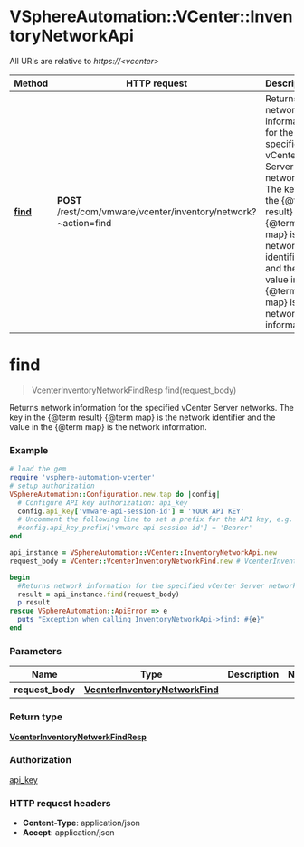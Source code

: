 # VSphereAutomation::VCenter::InventoryNetworkApi

All URIs are relative to *https://&lt;vcenter&gt;*

Method | HTTP request | Description
------------- | ------------- | -------------
[**find**](InventoryNetworkApi.md#find) | **POST** /rest/com/vmware/vcenter/inventory/network?~action&#x3D;find | Returns network information for the specified vCenter Server networks. The key in the {@term result} {@term map} is the network identifier and the value in the {@term map} is the network information.


# **find**
> VcenterInventoryNetworkFindResp find(request_body)

Returns network information for the specified vCenter Server networks. The key in the {@term result} {@term map} is the network identifier and the value in the {@term map} is the network information.

### Example
```ruby
# load the gem
require 'vsphere-automation-vcenter'
# setup authorization
VSphereAutomation::Configuration.new.tap do |config|
  # Configure API key authorization: api_key
  config.api_key['vmware-api-session-id'] = 'YOUR API KEY'
  # Uncomment the following line to set a prefix for the API key, e.g. 'Bearer' (defaults to nil)
  #config.api_key_prefix['vmware-api-session-id'] = 'Bearer'
end

api_instance = VSphereAutomation::VCenter::InventoryNetworkApi.new
request_body = VCenter::VcenterInventoryNetworkFind.new # VcenterInventoryNetworkFind | 

begin
  #Returns network information for the specified vCenter Server networks. The key in the {@term result} {@term map} is the network identifier and the value in the {@term map} is the network information.
  result = api_instance.find(request_body)
  p result
rescue VSphereAutomation::ApiError => e
  puts "Exception when calling InventoryNetworkApi->find: #{e}"
end
```

### Parameters

Name | Type | Description  | Notes
------------- | ------------- | ------------- | -------------
 **request_body** | [**VcenterInventoryNetworkFind**](VcenterInventoryNetworkFind.md)|  | 

### Return type

[**VcenterInventoryNetworkFindResp**](VcenterInventoryNetworkFindResp.md)

### Authorization

[api_key](../README.md#api_key)

### HTTP request headers

 - **Content-Type**: application/json
 - **Accept**: application/json



